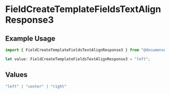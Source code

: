 # FieldCreateTemplateFieldsTextAlignResponse3

## Example Usage

```typescript
import { FieldCreateTemplateFieldsTextAlignResponse3 } from "@documenso/sdk-typescript/models/operations";

let value: FieldCreateTemplateFieldsTextAlignResponse3 = "left";
```

## Values

```typescript
"left" | "center" | "right"
```